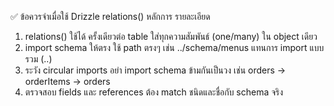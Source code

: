 ✅ ข้อควรจำเมื่อใช้ Drizzle relations()
หลักการ รายละเอียด

1. relations() ใช้ได้ ครั้งเดียวต่อ table ใส่ทุกความสัมพันธ์ (one/many) ใน object เดียว
2. import schema ให้ตรง ใช้ path ตรงๆ เช่น ../schema/menus แทนการ import แบบรวม (..)
3. ระวัง circular imports อย่า import schema ข้ามกันเป็นวง เช่น orders -> orderItems -> orders
4. ตรวจสอบ fields และ references ต้อง match ชนิดและชื่อกับ schema จริง
